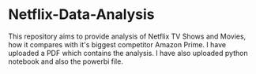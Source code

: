# Netflix-Data-Analysis
This repository aims to provide analysis of Netflix TV Shows and Movies, how it compares with it's biggest competitor Amazon Prime.
I have uploaded a PDF which contains the analysis.
I have also uploaded python notebook and also the powerbi file.
